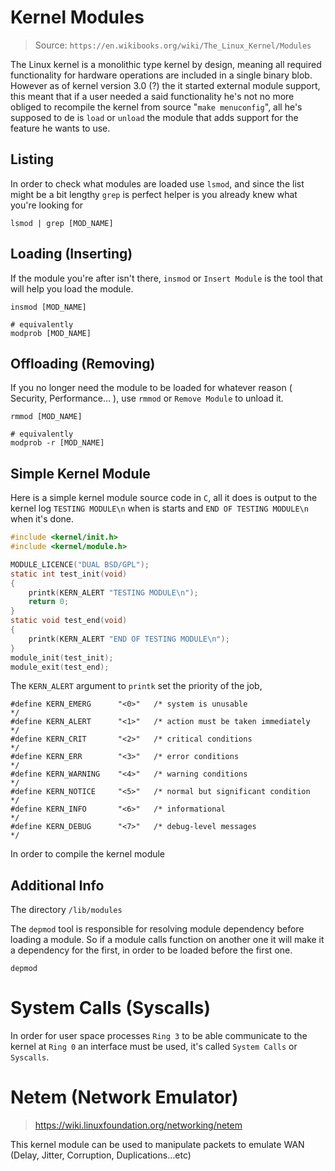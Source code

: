 
# Kernel Modules

> Source: `https://en.wikibooks.org/wiki/The_Linux_Kernel/Modules`

The Linux kernel is a monolithic type kernel by design, meaning all required functionality for hardware operations are included in a single binary blob. However as of kernel version 3.0 (?) the it started external module support, this meant that if a user needed a said functionality he's not no more obliged to recompile the kernel from source "`make menuconfig`", all he's supposed to de is `load` or `unload` the module that adds support for the feature he wants to use.


## Listing

In order to check what modules are loaded use `lsmod`, and since the list might be a bit lengthy `grep` is perfect helper is you already knew what you're looking for

```
lsmod | grep [MOD_NAME]
```

## Loading (Inserting)

If the module you're after isn't there, `insmod` or `Insert Module` is the tool that will help you load the module.

```
insmod [MOD_NAME]

# equivalently
modprob [MOD_NAME]
```

## Offloading (Removing)

If you no longer need the module to be loaded for whatever reason ( Security, Performance... ), use `rmmod` or `Remove Module` to unload it.

```
rmmod [MOD_NAME]

# equivalently
modprob -r [MOD_NAME]
```

## Simple Kernel Module

Here is a simple kernel module source code in `C`, all it does is output to the kernel log `TESTING MODULE\n` when is starts and `END OF TESTING MODULE\n` when it's done.

```c
#include <kernel/init.h>
#include <kernel/module.h>

MODULE_LICENCE("DUAL BSD/GPL");
static int test_init(void)
{
    printk(KERN_ALERT "TESTING MODULE\n");
    return 0;
}
static void test_end(void)
{
    printk(KERN_ALERT "END OF TESTING MODULE\n");
}
module_init(test_init);
module_exit(test_end);
```

The `KERN_ALERT` argument to `printk` set the priority of the job,

```
#define KERN_EMERG      "<0>"   /* system is unusable                   */
#define KERN_ALERT      "<1>"   /* action must be taken immediately     */
#define KERN_CRIT       "<2>"   /* critical conditions                  */
#define KERN_ERR        "<3>"   /* error conditions                     */
#define KERN_WARNING    "<4>"   /* warning conditions                   */
#define KERN_NOTICE     "<5>"   /* normal but significant condition     */
#define KERN_INFO       "<6>"   /* informational                        */
#define KERN_DEBUG      "<7>"   /* debug-level messages                 */
```

In order to compile the kernel module

## Additional Info

The directory `/lib/modules`

The `depmod` tool is responsible for resolving module dependency before loading a module. So if a module calls function on another one it will make it a dependency for the first, in order to be loaded before the first one.

```
depmod
```

# System Calls (Syscalls)

In order for user space processes `Ring 3` to be able communicate to the kernel at `Ring 0` an interface must be used, it's called `System Calls` or `Syscalls`.

# Netem (Network Emulator)

>https://wiki.linuxfoundation.org/networking/netem

This kernel module can be used to manipulate packets to emulate WAN (Delay, Jitter, Corruption, Duplications...etc)

